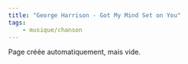 ```yaml
---
title: "George Harrison - Got My Mind Set on You"
tags:
    - musique/chanson
---
```


Page créée automatiquement, mais vide.
